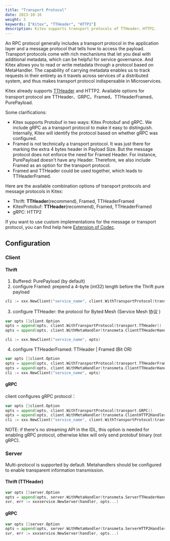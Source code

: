 ```yaml
---
title: "Transport Protocol"
date: 2023-10-16
weight: 3
keywords: ["Kitex", "TTHeader", "HTTP2"]
description: Kitex supports transport protocols of TTHeader、HTTP2.
---
```


An RPC protocol generally includes a transport protocol in the application layer and a message protocol that tells how to access the payload. 
Transport protocols come with rich mechanisms that let you deal with additional metadata, which can be helpful for service governance. 
And Kitex allows you to read or write metadata through a protocol based on MetaHandler. The capability of carrying metadata enables us to track requests in their entirety 
as it travels across services of a distributed system, and thus makes transport protocol indispensable in Microservices.

Kitex already supports [TTHeader](../../../reference/transport_protocol_ttheader/) and HTTP2. Available options for transport protocol are TTHeader、GRPC、Framed、TTHeaderFramed、PurePayload.

Some clarifications:

- Kitex supports Protobuf in two ways: Kitex Protobuf and gRPC. We include gRPC as a transport protocol to make it easy to distinguish. Internally, Kitex will identify the protocol based on whether gRPC was configured.
- Framed is not technically a transport protocol. It was just there for marking the extra 4 bytes header in Payload Size. But the message protocol does not enforce the need for Framed Header. 
  For instance, PurePayload doesn't have any Header. Therefore, we also include Framed as an option for the transport protocol.
- Framed and TTHeader could be used together, which leads to TTHeaderFramed.

Here are the available combination options of transport protocols and message protocols in Kitex:

- Thrift: **TTHeader**(recommend), Framed, TTHeaderFramed
- KitexProtobuf: **TTHeader**(recommend), Framed, TTHeaderFramed
- gRPC: HTTP2

If you want to use custom implementations for the message or transport protocol, you can find help here [Extension of Codec](/docs/kitex/tutorials/framework-exten/codec/).

## Configuration
### Client
#### Thrift
1. Buffered: PurePayload (by default)
2. configure Framed: prepend a 4-byte (int32) length before the Thrift pure payload
```go
cli := xxx.NewClient("service_name", client.WithTransportProtocol(transport.Framed))
```
3. configure TTHeader: the protocol for Byted Mesh (Service Mesh 协议 )
```go
var opts []client.Option
opts = append(opts, client.WithTransportProtocol(transport.TTHeader))
opts = append(opts, client.WithMetaHandler(transmeta.ClientTTHeaderHandler))

cli := xxx.NewClient("service_name", opts)
```
4. configure TTHeaderFramed: TTHeader | Framed (Bit OR)
```go
var opts []client.Option
opts = append(opts, client.WithTransportProtocol(transport.TTHeaderFramed))
opts = append(opts, client.WithMetaHandler(transmeta.ClientTTHeaderHandler))
cli := xxx.NewClient("service_name", opts)
```

#### gRPC
client configures gRPC protocol：
```go
var opts []client.Option
opts = append(opts, client.WithTransportProtocol(transport.GRPC))
opts = append(opts, client.WithMetaHandler(transmeta.ClientHTTP2Handler))
cli := xxx.NewClient("service_name", client.WithTransportProtocol(transport.GRPC))
```
NOTE: if there's no streaming API in the IDL, this option is needed for enabling gRPC protocol, otherwise kitex will only send protobuf binary (not gRPC).

### Server
Multi-protocol is supported by default. Metahandlers should be configured to enable transparent information transmission.

#### Thrift (TTHeader)
```go
var opts []server.Option
opts = append(opts, server.WithMetaHandler(transmeta.ServerTTHeaderHandler))
svr, err := xxxservice.NewServer(handler, opts...)
```
#### gRPC
```go
var opts []server.Option
opts = append(opts, server.WithMetaHandler(transmeta.ServerHTTP2Handler))
svr, err := xxxservice.NewServer(handler, opts...)
```

